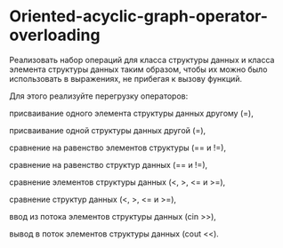# Oriented-acyclic-graph-operator-overloading
Реализовать набор операций для класса структуры данных и класса элемента структуры данных таким образом, чтобы их можно было использовать в выражениях, не прибегая к вызову функций.

Для этого реализуйте перегрузку операторов: 

присваивание одного элемента структуры данных другому (=),

присваивание одной структуры данных другой (=),

сравнение на равенство элементов структуры (== и !=), 

сравнение на равенство структур данных (== и !=), 


сравнение элементов структуры данных (<, >, <=  и >=), 

сравнение структур данных (<, >, <=  и >=), 

ввод из потока элементов структуры данных (cin >>),

вывод в поток элементов структуры данных (cout <<).
